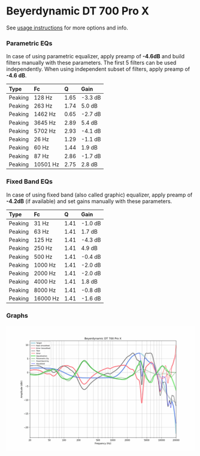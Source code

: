 # Beyerdynamic DT 700 Pro X
See [usage instructions](https://github.com/jaakkopasanen/AutoEq#usage) for more options and info.

### Parametric EQs
In case of using parametric equalizer, apply preamp of **-4.6dB** and build filters manually
with these parameters. The first 5 filters can be used independently.
When using independent subset of filters, apply preamp of **-4.6 dB**.

| Type    | Fc       |    Q | Gain    |
|:--------|:---------|:-----|:--------|
| Peaking | 128 Hz   | 1.65 | -3.3 dB |
| Peaking | 263 Hz   | 1.74 | 5.0 dB  |
| Peaking | 1462 Hz  | 0.65 | -2.7 dB |
| Peaking | 3645 Hz  | 2.89 | 5.4 dB  |
| Peaking | 5702 Hz  | 2.93 | -4.1 dB |
| Peaking | 26 Hz    | 1.29 | -1.1 dB |
| Peaking | 60 Hz    | 1.44 | 1.9 dB  |
| Peaking | 87 Hz    | 2.86 | -1.7 dB |
| Peaking | 10501 Hz | 2.75 | 2.8 dB  |

### Fixed Band EQs
In case of using fixed band (also called graphic) equalizer, apply preamp of **-4.2dB**
(if available) and set gains manually with these parameters.

| Type    | Fc       |    Q | Gain    |
|:--------|:---------|:-----|:--------|
| Peaking | 31 Hz    | 1.41 | -1.0 dB |
| Peaking | 63 Hz    | 1.41 | 1.7 dB  |
| Peaking | 125 Hz   | 1.41 | -4.3 dB |
| Peaking | 250 Hz   | 1.41 | 4.9 dB  |
| Peaking | 500 Hz   | 1.41 | -0.4 dB |
| Peaking | 1000 Hz  | 1.41 | -2.0 dB |
| Peaking | 2000 Hz  | 1.41 | -2.0 dB |
| Peaking | 4000 Hz  | 1.41 | 1.8 dB  |
| Peaking | 8000 Hz  | 1.41 | -0.8 dB |
| Peaking | 16000 Hz | 1.41 | -1.6 dB |

### Graphs
![](./Beyerdynamic%20DT%20700%20Pro%20X.png)